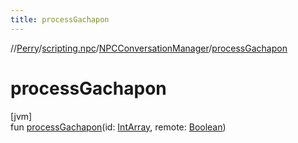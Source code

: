 ```yaml
---
title: processGachapon
---
```

//[Perry](../../../index.html)/[scripting.npc](../index.html)/[NPCConversationManager](index.html)/[processGachapon](process-gachapon.html)



# processGachapon



[jvm]\
fun [processGachapon](process-gachapon.html)(id: [IntArray](https://kotlinlang.org/api/latest/jvm/stdlib/kotlin/-int-array/index.html), remote: [Boolean](https://kotlinlang.org/api/latest/jvm/stdlib/kotlin/-boolean/index.html))




